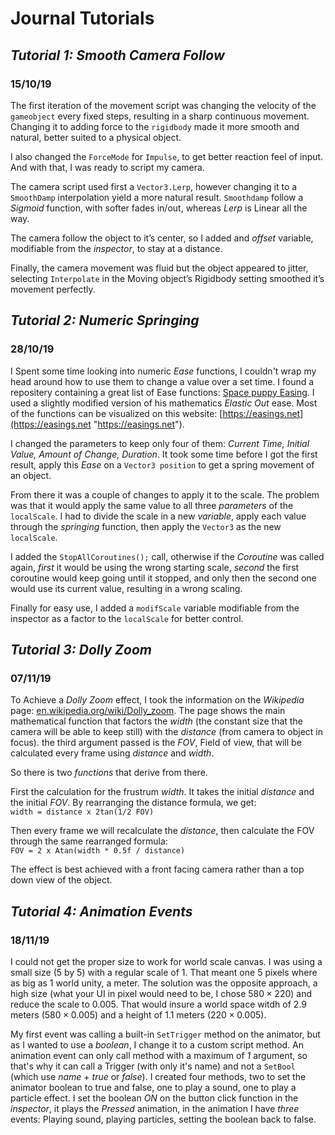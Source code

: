 # **Journal Tutorials**

## *Tutorial 1: Smooth Camera Follow*

### 15/10/19

The first iteration of the movement script was changing the velocity of the `gameobject` every fixed steps, resulting in a sharp continuous movement. Changing it to adding force to the `rigidbody` made it more smooth and natural, better suited to a physical object.

I also changed the `ForceMode` for `Impulse`, to get better reaction feel of input.
And with that, I was ready to script my camera.

The camera script used first a `Vector3.Lerp`, however changing it to a `SmoothDamp` interpolation yield a more natural result. `Smoothdamp` follow a *Sigmoid* function, with softer fades in/out, whereas *Lerp* is Linear all the way.

The camera follow the object to it’s center, so I added and *offset* variable, modifiable from the *inspector*, to stay at a distance.

Finally, the camera movement was fluid but the object appeared to jitter, selecting `Interpolate` in the Moving object’s Rigidbody setting smoothed it’s movement perfectly.

## *Tutorial 2: Numeric Springing*

### 28/10/19

I Spent some time looking into numeric *Ease* functions, I couldn't wrap my head around how to use them to change a value over a set time. I found a repositery containing a great list of Ease functions: [Space puppy Easing](https://github.com/lordofduct/spacepuppy-unity-framework/blob/master/SpacepuppyBase/Tween/Easing.cs "Easing functions"). I used a slightly modified version of his mathematics *Elastic Out* ease. Most of the functions can be visualized on this website: [https://easings.net](https://easings.net "https://easings.net").

I changed the parameters to keep only four of them: *Current Time, Initial Value, Amount of Change, Duration*. It took some time before I got the first result, apply this *Ease* on a `Vector3 position` to get a spring movement of an object.

From there it was a couple of changes to apply it to the scale. The problem was that it would apply the same value to all three *parameters* of the `localScale`. I had to divide the scale in a new *variable*, apply each value through the *springing* function, then apply the `Vector3` as the new `localScale`.

I added the `StopAllCoroutines();` call, otherwise if the *Coroutine* was called again, *first* it would be using the wrong starting scale, *second* the first coroutine would keep going until it stopped, and only then the second one would use its current value, resulting in a wrong scaling.

Finally for easy use, I added a `modifScale` variable modifiable from the inspector as a factor to the `localScale` for better control.

## *Tutorial 3: Dolly Zoom*

### 07/11/19

To Achieve a *Dolly Zoom* effect, I took the information on the *Wikipedia* page: [en.wikipedia.org/wiki/Dolly_zoom](https://en.wikipedia.org/wiki/Dolly_zoom "Dolly Zoom"). The page shows the main mathematical function that factors the *width* (the constant size that the camera will be able to keep still) with the *distance* (from camera to object in focus). the third argument passed is the *FOV*, Field of view, that will be calculated every frame using *distance* and *width*.

So there is two *functions* that derive from there.

First the calculation for the frustrum *width*. It takes the initial *distance* and the initial *FOV*. By rearranging the distance formula, we get:  
`width = distance x 2tan(1/2 FOV)`  

Then every frame we will recalculate the *distance*, then calculate the FOV through the same rearranged formula:  
`FOV = 2 x Atan(width * 0.5f / distance)`

The effect is best achieved with a front facing camera rather than a top down view of the object.

## *Tutorial 4: Animation Events*

### 18/11/19

I could not get the proper size to work for world scale canvas. I was using a small size (5 by 5) with a regular scale of 1. That meant one 5 pixels where as big as 1 world unity, a meter. The solution was the opposite approach, a high size (what your UI in pixel would need to be, I chose $580 \times 220$) and reduce the scale to 0.005. That would insure a world space witdh of 2.9 meters ($580 \times 0.005$) and a height of 1.1 meters ($220 \times 0.005$).

My first event was calling a built-in `SetTrigger` method on the animator, but as I wanted to use a *boolean*, I change it to a custom script method. An animation event can only call method with a maximum of *1* argument, so that's why it can call a Trigger (with only it's name) and not a `SetBool` (which use *name* + *true* or *false*). I created four methods, two to set the animator boolean to true and false, one to play a sound, one to play a particle effect. I set the boolean *ON* on the button click function in the *inspector*, it plays the *Pressed* animation, in the animation I have *three* events: Playing sound, playing particles, setting the boolean back to false.
